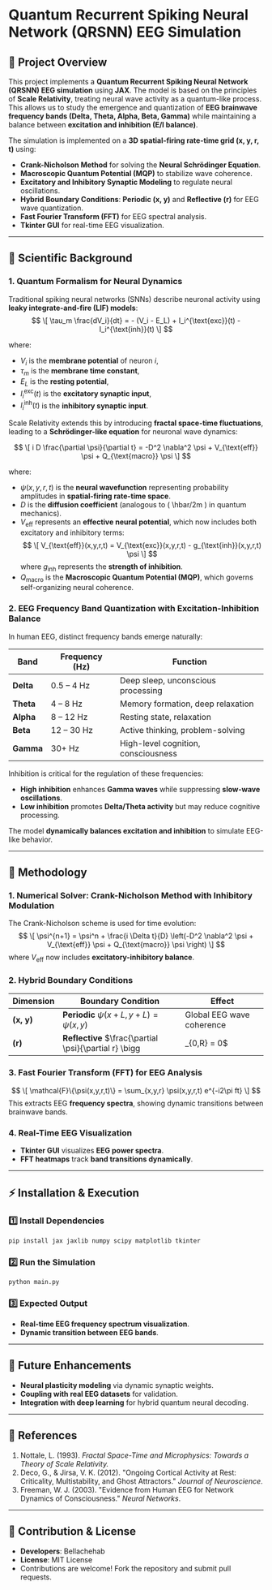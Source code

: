 # Quantum Recurrent Spiking Neural Network (QRSNN) EEG Simulation

## **📌 Project Overview**
This project implements a **Quantum Recurrent Spiking Neural Network (QRSNN) EEG simulation** using **JAX**. The model is based on the principles of **Scale Relativity**, treating neural wave activity as a quantum-like process. This allows us to study the emergence and quantization of **EEG brainwave frequency bands (Delta, Theta, Alpha, Beta, Gamma)** while maintaining a balance between **excitation and inhibition (E/I balance)**.

The simulation is implemented on a **3D spatial-firing rate-time grid (x, y, r, t)** using:
- **Crank-Nicholson Method** for solving the **Neural Schrödinger Equation**.
- **Macroscopic Quantum Potential (MQP)** to stabilize wave coherence.
- **Excitatory and Inhibitory Synaptic Modeling** to regulate neural oscillations.
- **Hybrid Boundary Conditions**: **Periodic (x, y)** and **Reflective (r)** for EEG wave quantization.
- **Fast Fourier Transform (FFT)** for EEG spectral analysis.
- **Tkinter GUI** for real-time EEG visualization.

---
## **🧠 Scientific Background**

### **1. Quantum Formalism for Neural Dynamics**
Traditional spiking neural networks (SNNs) describe neuronal activity using **leaky integrate-and-fire (LIF) models**:
$$
\[
\tau_m \frac{dV_i}{dt} = - (V_i - E_L) + I_i^{\text{exc}}(t) - I_i^{\text{inh}}(t)
\]
$$

where:
- $V_i$ is the **membrane potential** of neuron $i$,
- $\tau_m$ is the **membrane time constant**, 
- $E_L$ is the **resting potential**, 
- $I_i^{\text{exc}}(t)$ is the **excitatory synaptic input**,
- $I_i^{\text{inh}}(t)$ is the **inhibitory synaptic input**.

Scale Relativity extends this by introducing **fractal space-time fluctuations**, leading to a **Schrödinger-like equation** for neuronal wave dynamics:

$$
\[
i D \frac{\partial \psi}{\partial t} = -D^2 \nabla^2 \psi + V_{\text{eff}} \psi + Q_{\text{macro}} \psi
\]
$$

where:
- $\psi(x,y,r,t)$ is the **neural wavefunction** representing probability amplitudes in **spatial-firing rate-time space**.
- $D$ is the **diffusion coefficient** (analogous to \( \hbar/2m \) in quantum mechanics).
- $V_{\text{eff}}$ represents an **effective neural potential**, which now includes both excitatory and inhibitory terms:
 $$
  \[
  V_{\text{eff}}(x,y,r,t) = V_{\text{exc}}(x,y,r,t) - g_{\text{inh}}(x,y,r,t) \psi
  \]
  $$
  where $g_{\text{inh}}$ represents the **strength of inhibition**.
- $Q_{\text{macro}}$ is the **Macroscopic Quantum Potential (MQP)**, which governs self-organizing neural coherence.

### **2. EEG Frequency Band Quantization with Excitation-Inhibition Balance**
In human EEG, distinct frequency bands emerge naturally:

| **Band** | **Frequency (Hz)** | **Function** |
|---------|-----------------|------------------|
| **Delta** | 0.5 – 4 Hz | Deep sleep, unconscious processing |
| **Theta** | 4 – 8 Hz | Memory formation, deep relaxation |
| **Alpha** | 8 – 12 Hz | Resting state, relaxation |
| **Beta** | 12 – 30 Hz | Active thinking, problem-solving |
| **Gamma** | 30+ Hz | High-level cognition, consciousness |

Inhibition is critical for the regulation of these frequencies:
- **High inhibition** enhances **Gamma waves** while suppressing **slow-wave oscillations**.
- **Low inhibition** promotes **Delta/Theta activity** but may reduce cognitive processing.

The model **dynamically balances excitation and inhibition** to simulate EEG-like behavior.

---
## **🔬 Methodology**
### **1. Numerical Solver: Crank-Nicholson Method with Inhibitory Modulation**
The Crank-Nicholson scheme is used for time evolution:
$$
\[
\psi^{n+1} = \psi^n + \frac{i \Delta t}{D} \left(-D^2 \nabla^2 \psi + V_{\text{eff}} \psi + Q_{\text{macro}} \psi \right)
\]
$$
where $V_{\text{eff}}$ now includes **excitatory-inhibitory balance**.

### **2. Hybrid Boundary Conditions**
| **Dimension** | **Boundary Condition** | **Effect** |
|--------------|---------------------|-------------|
| **(x, y)** | **Periodic** $\psi(x+L, y+L) = \psi(x,y)$ | Global EEG wave coherence |
| **(r)** | **Reflective** $\frac{\partial \psi}{\partial r} \bigg|_{0,R} = 0$ | Quantization of EEG bands |

### **3. Fast Fourier Transform (FFT) for EEG Analysis**
$$
\[
\mathcal{F}\{\psi(x,y,r,t)\} = \sum_{x,y,r} \psi(x,y,r,t) e^{-i2\pi ft}
\]
$$
This extracts EEG **frequency spectra**, showing dynamic transitions between brainwave bands.

### **4. Real-Time EEG Visualization**
- **Tkinter GUI** visualizes **EEG power spectra**.
- **FFT heatmaps** track **band transitions dynamically**.

---
## **⚡ Installation & Execution**
### **1️⃣ Install Dependencies**
```bash
pip install jax jaxlib numpy scipy matplotlib tkinter
```
### **2️⃣ Run the Simulation**
```bash
python main.py
```
### **3️⃣ Expected Output**
- **Real-time EEG frequency spectrum visualization**.
- **Dynamic transition between EEG bands**.

---
## **🚀 Future Enhancements**
- **Neural plasticity modeling** via dynamic synaptic weights.
- **Coupling with real EEG datasets** for validation.
- **Integration with deep learning** for hybrid quantum neural decoding.

---
## **📜 References**
1. Nottale, L. (1993). *Fractal Space-Time and Microphysics: Towards a Theory of Scale Relativity.*
2. Deco, G., & Jirsa, V. K. (2012). "Ongoing Cortical Activity at Rest: Criticality, Multistability, and Ghost Attractors." *Journal of Neuroscience*.
3. Freeman, W. J. (2003). "Evidence from Human EEG for Network Dynamics of Consciousness." *Neural Networks*.

---
## **🎯 Contribution & License**
- **Developers**: Bellachehab
- **License**: MIT License
- Contributions are welcome! Fork the repository and submit pull requests.

